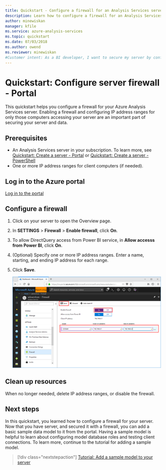 ```yaml
---
title: Quickstart - Configure a firewall for an Analysis Services server in Azure | Microsoft Docs
description: Learn how to configure a firewall for an Analysis Services server instance in Azure.
author: minewiskan
manager: kfile
ms.service: azure-analysis-services
ms.topic: quickstart
ms.date: 07/03/2018
ms.author: owend
ms.reviewer: minewiskan
#Customer intent: As a BI developer, I want to secure my server by configuring a server firewall and create open IP address ranges for client computers in my organization.
---
```

# Quickstart: Configure server firewall - Portal

This quickstart helps you configure a firewall for your Azure Analysis Services server. Enabling a firewall and configuring IP address ranges for only those computers accessing your server are an important part of securing your server and data.

## Prerequisites

- An Analysis Services server in your subscription. To learn more, see [Quickstart: Create a server - Portal](analysis-services-create-server.md) or [Quickstart: Create a server - PowerShell](analysis-services-create-powershell.md)
- One or more IP address ranges for client computers (if needed).

## Log in to the Azure portal 

[Log in to the portal](https://portal.azure.com)

## Configure a firewall

1. Click on your server to open the Overview page. 
2. In **SETTINGS** > **Firewall** > **Enable firewall**, click **On**.
3. To allow DirectQuery access from Power BI service, in **Allow accesss from Power BI**, click **On**.  
4. (Optional) Specify one or more IP address ranges. Enter a name, starting, and ending IP address for each range. 
5. Click **Save**.

     ![Firewall settings](./media/analysis-services-qs-firewall/aas-qs-firewall.png)

## Clean up resources

When no longer needed, delete IP address ranges, or disable the firewall.

## Next steps
In this quickstart, you learned how to configure a firewall for your server. Now that you have server, and secured it with a firewall, you can add a basic sample data model to it from the portal. Having a sample model is helpful to learn about configuring model database roles and testing client connections. To learn more, continue to the tutorial for adding a sample model.

> [!div class="nextstepaction"]
> [Tutorial: Add a sample model to your server](analysis-services-create-sample-model.md)

